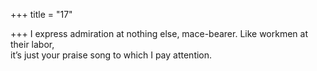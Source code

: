 +++
title = "17"

+++
I express admiration at nothing else, mace-bearer. Like workmen at  their labor,  
it’s just your praise song to which I pay attention.  